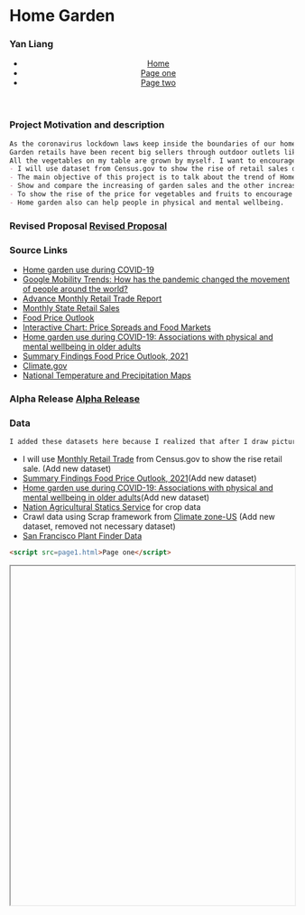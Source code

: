# Home Garden
### Yan Liang
<nav>
    <header>
        <ul>
            <li><a href="https://yanliang789.github.io/home_garden/page1">Home</a></li>
            <li><a href="https://yanliang789.github.io/home_garden/page2">Page one</a></li>
            <li><a href="https://yanliang789.github.io/home_garden/page3">Page two</a></li>
        </ul>
    </header>
</nav>

### Project Motivation and description
```markdown
As the coronavirus lockdown laws keep inside the boundaries of our home, there has been an explosion of interest in producing our own food.
Garden retails have been recent big sellers through outdoor outlets like Home Depots, Lowes, Ace hardware. I am a home vegetable garden fan. 
All the vegetables on my table are grown by myself. I want to encourage people to grow healthy vegetable at home.
- I will use dataset from Census.gov to show the rise of retail sales during COVID-19. To see the overall the impact of retail sales. 
- The main objective of this project is to talk about the trend of Home gardens. I will use a line chart to show the rise in Gardening Retail During COVID-19.
- Show and compare the increasing of garden sales and the other increase sales using dataset from Census.gov.
- To show the rise of the price for vegetables and fruits to encourage people to grow their own vegetable and fruit in home garden.
- Home garden also can help people in physical and mental wellbeing. 
```

### Revised Proposal [Revised Proposal](https://drive.google.com/file/d/1Vqu7iK6XIcSHZk-8WnL7pNEfevCHAVAh/view?usp=sharing)

### Source Links
- [Home garden use during COVID-19](https://www.pure.ed.ac.uk/ws/portalfiles/portal/186571793/CorleyJEtalJEP2020HomeGardenUse.pdf)
- [Google Mobility Trends: How has the pandemic changed the movement of people around the world?](https://ourworldindata.org/covid-mobility-trends)
- [Advance Monthly Retail Trade Report](https://www.census.gov/retail/index.html)
- [Monthly State Retail Sales](https://www.census.gov/retail/state_retail_sales.html)
- [Food Price Outlook](https://www.ers.usda.gov/data-products/food-price-outlook/food-price-outlook/#Producer%20Price%20Index)
- [Interactive Chart: Price Spreads and Food Markets](https://www.ers.usda.gov/data-products/price-spreads-from-farm-to-consumer/interactive-chart-price-spreads-and-food-markets/)
- [Home garden use during COVID-19: Associations with physical and mental wellbeing in older adults](https://www.sciencedirect.com/science/article/pii/S0272494420307106?via%3Dihub#tbl2)
- [Summary Findings Food Price Outlook, 2021](https://www.ers.usda.gov/data-products/food-price-outlook/summary-findings/)
- [Climate.gov](https://www.climate.gov/maps-data/data-snapshots/tempoutlook-monthly-cpc-2021-03-31?theme=Temperature)
- [National Temperature and Precipitation Maps](https://www.ncdc.noaa.gov/temp-and-precip/us-maps/)


### Alpha Release [Alpha Release](https://drive.google.com/file/d/1ktQR5_sbkScVmz7GblMtLYBxEeS-IkFS/view?usp=sharing)

### Data 
```markdown
I added these datasets here because I realized that after I draw pictures from Notability the data links can not open on the proposal PDF.
```
- I will use [Monthly Retail Trade](https://www.census.gov/retail/index.html#marts) from Census.gov to show the rise retail sale. (Add new dataset)
- [Summary Findings Food Price Outlook, 2021](https://www.ers.usda.gov/data-products/food-price-outlook/summary-findings/)(Add new dataset)
- [Home garden use during COVID-19: Associations with physical and mental wellbeing in older adults](https://www.sciencedirect.com/science/article/pii/S0272494420307106?via%3Dihub#tbl2)(Add new dataset)
- [Nation Agricultural Statics Service](https://www.nass.usda.gov/) for crop data
- Crawl data using Scrap framework from [Climate zone-US](https://gardenate.com/zones/#zone-US) (Add new dataset, removed not necessary dataset)
- [San Francisco Plant Finder Data](https://data.world/sanfrancisco/vmnk-skih)

```markdown
<script src=page1.html>Page one</script>
```
<iframe width="100%" height="600"> <scriptsrc=./page1.md></script></iframe>
<script src='./page1.md'>Home Page</script>
<script src='./page2.md'>Page 2</script>
<script src='./page3.md'>page 3</script>
